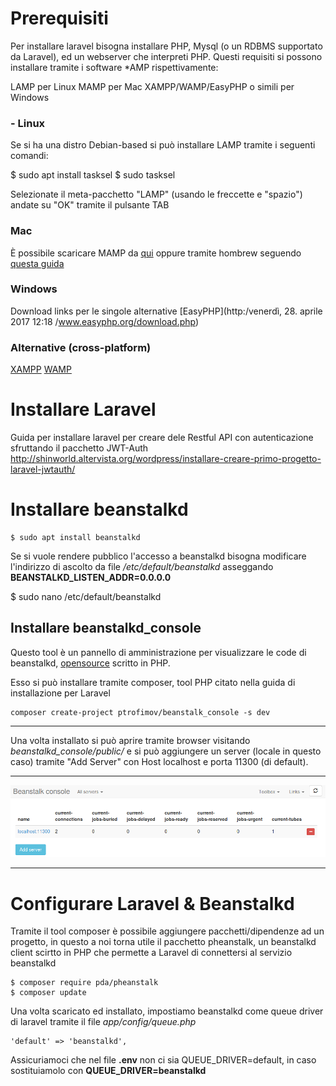 # Prerequisiti
Per installare laravel bisogna installare PHP, Mysql (o un RDBMS supportato da Laravel), ed un webserver che interpreti PHP.
Questi requisiti si possono installare tramite i software *AMP rispettivamente:

LAMP per Linux
MAMP per Mac
XAMPP/WAMP/EasyPHP o simili per Windows

### -  Linux

Se si ha una distro Debian-based si può installare LAMP tramite i seguenti comandi:

$ sudo apt install tasksel
$ sudo tasksel

Selezionate il meta-pacchetto "LAMP" (usando le freccette e "spazio") andate su "OK" tramite il pulsante TAB

### Mac

È possibile scaricare MAMP da [qui](https://www.mamp.info/en/downloads/) oppure tramite hombrew seguendo [questa guida](https://gist.github.com/alanthing/4089298)

### Windows

Download links per le singole alternative
[EasyPHP](http:/venerdì, 28. aprile 2017 12:18 
/www.easyphp.org/download.php)

### Alternative (cross-platform)
[XAMPP](https://www.apachefriends.org/download.html)
[WAMP](http://www.wampserver.com/en/)


# Installare Laravel

Guida per installare laravel per creare dele Restful API con autenticazione sfruttando il pacchetto JWT-Auth
http://shinworld.altervista.org/wordpress/installare-creare-primo-progetto-laravel-jwtauth/

# Installare beanstalkd

```
$ sudo apt install beanstalkd
```

Se si vuole rendere pubblico l'accesso a beanstalkd bisogna modificare l'indirizzo di ascolto da file */etc/default/beanstalkd* asseggando **BEANSTALKD_LISTEN_ADDR=0.0.0.0**

$ sudo nano /etc/default/beanstalkd

## Installare beanstalkd_console

Questo tool è un pannello di amministrazione per visualizzare le code di beanstalkd, [opensource](https://github.com/ptrofimov/beanstalk_console) scritto in PHP.

Esso si può installare tramite composer, tool PHP citato nella guida di installazione per Laravel

```
composer create-project ptrofimov/beanstalk_console -s dev
```
---

Una volta installato si può aprire tramite browser visitando *beanstalkd_console/public/* e si può aggiungere un server (locale in questo caso) tramite "Add Server" con Host localhost e porta 11300 (di default).

---

![beanstalkd_console](doc/beanstalkd_console.png)

---

# Configurare Laravel & Beanstalkd
Tramite il tool composer è possibile aggiungere pacchetti/dipendenze ad un progetto, in questo a noi torna utile il pacchetto pheanstalk, un beanstalkd client scirtto in PHP che permette a Laravel di connettersi al servizio beanstalkd

```
$ composer require pda/pheanstalk
$ composer update
```

Una volta scaricato ed installato, impostiamo beanstalkd come queue driver di laravel tramite il file *app/config/queue.php*
 
```
'default' => 'beanstalkd',
```

Assicuriamoci che nel file **.env** non ci sia QUEUE_DRIVER=default, in caso sostituiamolo con **QUEUE_DRIVER=beanstalkd**


